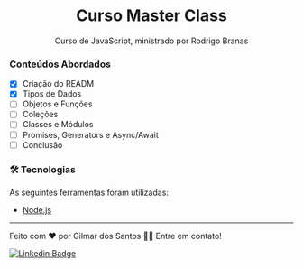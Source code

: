 <h1 align="center">Curso Master Class</h1>

<p align="center">Curso de JavaScript, ministrado por Rodrigo Branas </p>

### Conteúdos Abordados

- [x] Criação do READM
- [x] Tipos de Dados
- [ ] Objetos e Funções
- [ ] Coleções
- [ ] Classes e Módulos
- [ ] Promises, Generators e Async/Await
- [ ] Conclusão

### 🛠 Tecnologias

As seguintes ferramentas foram utilizadas:

- [Node.js](https://nodejs.org/en/)

---

Feito com ❤️ por Gilmar dos Santos 👋🏽 Entre em contato!

[![Linkedin Badge](https://img.shields.io/badge/-Gilmar-blue?style=flat-square&logo=Linkedin&logoColor=white&link=https://www.linkedin.com/in/gil-santana-b2b18416b/)](https://www.linkedin.com/in/gil-santana-b2b18416b/)
